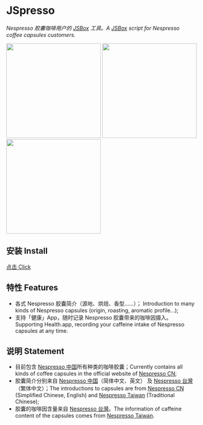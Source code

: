 # JSpresso

*Nespresso 胶囊咖啡用户的 [JSBox](https://itunes.apple.com/cn/app/id1312014438?mt=8) 工具。A [JSBox](https://itunes.apple.com/cn/app/id1312014438?mt=8) script for Nespresso coffee capsules customers.*

<img src="https://i.loli.net/2018/09/21/5ba4fd3d3329d.png" width="250" />  <img src="https://i.loli.net/2018/09/21/5ba4fd3d301db.png" width="250" />  <img src="https://i.loli.net/2018/09/21/5ba4fd3d31da7.png" width="250" />

## 安装 Install

[点击 Click](https://xteko.com/redir?url=https%3A%2F%2Fraw.githubusercontent.com%2FJeziL%2FJSpresso%2Fmaster%2F.release%2FJSpresso.box&name=JSpresso)

## 特性 Features

- 各式 Nespresso 胶囊简介（源地、烘焙、香型……）； Introduction to many kinds of Nespresso capsules (origin, roasting, aromatic profile...);
- 支持「健康」App，随时记录 Nespresso 胶囊带来的咖啡因摄入。 Supporting Health.app, recording your caffeine intake of Nespresso capsules at any time.

## 说明 Statement

- 目前包含 [Nespresso 中国](https://www.nespresso.com/cn/zh/home)所有种类的咖啡胶囊；Currently contains all kinds of coffee capsules in the official website of [Nespresso CN](https://www.nespresso.com/cn/en/home);
- 胶囊简介分别来自 [Nespresso 中国](https://www.nespresso.com/cn/zh/home)（简体中文、英文） 及 [Nespresso 台灣](https://www.nespresso.com/tw/zh/)（繁体中文）；The introductions to capsules are from [Nespresso CN](https://www.nespresso.com/cn/en/home) (Simplified Chinese, English) and [Nespresso Taiwan](https://www.nespresso.com/tw/en/) (Traditional Chinese);
- 胶囊的咖啡因含量来自 [Nespresso 台灣](https://www.nespresso.com/tw/zh/)。The information of caffeine content of the capsules comes from [Nespresso Taiwan](https://www.nespresso.com/tw/en/).
